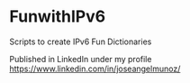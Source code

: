 # FunwithIPv6
Scripts to create IPv6 Fun Dictionaries

Published in LinkedIn under my profile https://www.linkedin.com/in/joseangelmunoz/
